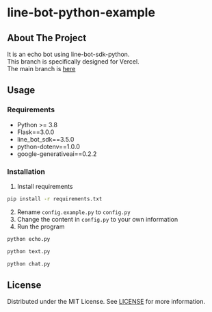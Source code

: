 # line-bot-python-example

## About The Project
It is an echo bot using line-bot-sdk-python.  
This branch is specifically designed for Vercel.  
The main branch is [here](https://github.com/henry753951/line-bot-python-example)  
## Usage

### Requirements
* Python >= 3.8
* Flask==3.0.0
* line_bot_sdk==3.5.0
* python-dotenv==1.0.0
* google-generativeai==0.2.2

### Installation
1. Install requirements
```sh
pip install -r requirements.txt
```
2. Rename `config.example.py` to `config.py`
3. Change the content in `config.py` to your own information
4. Run the program
```sh
python echo.py
```
```sh
python text.py
```
```sh
python chat.py
```


## License
Distributed under the MIT License. See [LICENSE](LICENSE) for more information.
